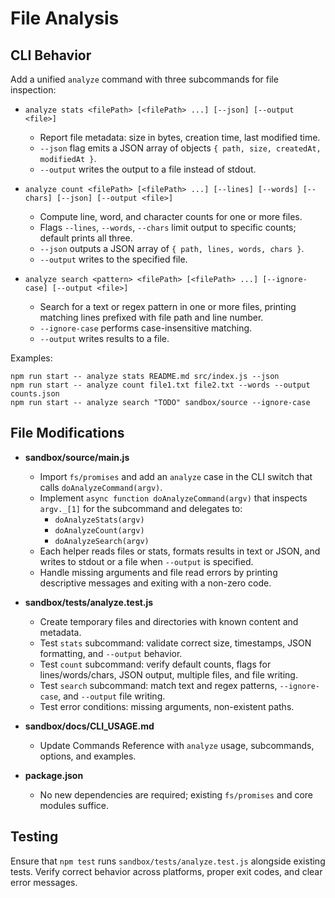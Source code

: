 # File Analysis

## CLI Behavior

Add a unified `analyze` command with three subcommands for file inspection:

- `analyze stats <filePath> [<filePath> ...] [--json] [--output <file>]`
  - Report file metadata: size in bytes, creation time, last modified time.
  - `--json` flag emits a JSON array of objects `{ path, size, createdAt, modifiedAt }`.
  - `--output` writes the output to a file instead of stdout.

- `analyze count <filePath> [<filePath> ...] [--lines] [--words] [--chars] [--json] [--output <file>]`
  - Compute line, word, and character counts for one or more files.
  - Flags `--lines`, `--words`, `--chars` limit output to specific counts; default prints all three.
  - `--json` outputs a JSON array of `{ path, lines, words, chars }`.
  - `--output` writes to the specified file.

- `analyze search <pattern> <filePath> [<filePath> ...] [--ignore-case] [--output <file>]`
  - Search for a text or regex pattern in one or more files, printing matching lines prefixed with file path and line number.
  - `--ignore-case` performs case-insensitive matching.
  - `--output` writes results to a file.

Examples:

```
npm run start -- analyze stats README.md src/index.js --json
npm run start -- analyze count file1.txt file2.txt --words --output counts.json
npm run start -- analyze search "TODO" sandbox/source --ignore-case
```

## File Modifications

- **sandbox/source/main.js**
  - Import `fs/promises` and add an `analyze` case in the CLI switch that calls `doAnalyzeCommand(argv)`.
  - Implement `async function doAnalyzeCommand(argv)` that inspects `argv._[1]` for the subcommand and delegates to:
    - `doAnalyzeStats(argv)`
    - `doAnalyzeCount(argv)`
    - `doAnalyzeSearch(argv)`
  - Each helper reads files or stats, formats results in text or JSON, and writes to stdout or a file when `--output` is specified.
  - Handle missing arguments and file read errors by printing descriptive messages and exiting with a non-zero code.

- **sandbox/tests/analyze.test.js**
  - Create temporary files and directories with known content and metadata.
  - Test `stats` subcommand: validate correct size, timestamps, JSON formatting, and `--output` behavior.
  - Test `count` subcommand: verify default counts, flags for lines/words/chars, JSON output, multiple files, and file writing.
  - Test `search` subcommand: match text and regex patterns, `--ignore-case`, and `--output` file writing.
  - Test error conditions: missing arguments, non-existent paths.

- **sandbox/docs/CLI_USAGE.md**
  - Update Commands Reference with `analyze` usage, subcommands, options, and examples.

- **package.json**
  - No new dependencies are required; existing `fs/promises` and core modules suffice.

## Testing

Ensure that `npm test` runs `sandbox/tests/analyze.test.js` alongside existing tests. Verify correct behavior across platforms, proper exit codes, and clear error messages.
